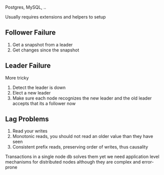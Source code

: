 ---
---

Postgres, MySQL, ..

Usually requires extensions and helpers to setup 

## Follower Failure 

1. Get a snapshot from a leader 
2. Get changes since the snapshot 

## Leader Failure 

More tricky 

1. Detect the leader is down 
2. Elect a new leader 
3. Make sure each node recognizes the new leader and the old leader accepts that its a follower now 


## Lag Problems 

1. Read your writes 
2. Monotonic reads, you should not read an older value than they have seen 
3. Consistent prefix reads, preserving order of writes, thus causality 

Transactions in a single node db solves them yet we need application level mechanisms for distributed nodes although they are complex and error-prone 
